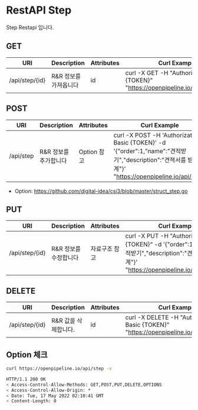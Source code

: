 # RestAPI Step

Step Restapi 입니다.

## GET

| URI | Description | Attributes | Curl Example |
| --- | --- | --- | --- |
| /api/step/{id} | R&R 정보를 가져옵니다 | id | curl -X GET -H "Authorization: Basic {TOKEN}" "https://openpipeline.io/api/step/{id}"

## POST

| URI | Description | Attributes | Curl Example |
| --- | --- | --- | --- |
| /api/step | R&R 정보를 추가합니다 | Option 참고 | curl -X POST -H 'Authorization: Basic {TOKEN}' -d '{"order":1,"name":"견적받기","description":"견젹서를 받는 단계"}' "https://openpipeline.io/api/step"

- Option: https://github.com/digital-idea/csi3/blob/master/struct_step.go

## PUT

| URI | Description | Attributes | Curl Example |
| --- | --- | --- | --- |
|/api/step/{id}| R&R 정보를 수정합니다| 자료구조 참고 |curl -X PUT -H "Authorization: Basic {TOKEN}“ -d '{"order":1,"name":"견적받기","description":"견젹서를 받는 단계"}' "https://openpipeline.io/api/step/{id}"

## DELETE

| URI | Description | Attributes | Curl Example |
| --- | --- | --- | --- |
|/api/step/{id}| R&R  값을 삭제합니다.|id|curl -X DELETE -H "Authorization: Basic {TOKEN}" "https://openpipeline.io/api/step/{id}"

## Option 체크

```bash
curl https://openpipeline.io/api/step -v
```

```bash
HTTP/1.1 200 OK
< Access-Control-Allow-Methods: GET,POST,PUT,DELETE,OPTIONS
< Access-Control-Allow-Origin: *
< Date: Tue, 17 May 2022 02:10:41 GMT
< Content-Length: 0
```
